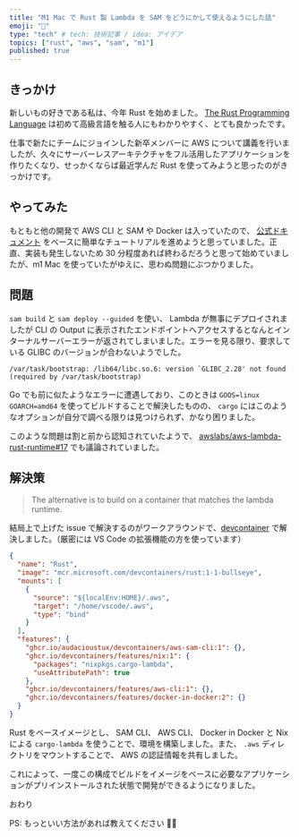 ```yaml
---
title: "M1 Mac で Rust 製 Lambda を SAM をどうにかして使えるようにした話"
emoji: "🚀"
type: "tech" # tech: 技術記事 / idea: アイデア
topics: ["rust", "aws", "sam", "m1"]
published: true
---
```


## きっかけ

新しいもの好きである私は、今年 Rust を始めました。 [The Rust Programming Language](https://doc.rust-lang.org/stable/book/) は初めて高級言語を触る人にもわかりやすく、とても良かったです。

仕事で新たにチームにジョインした新卒メンバーに AWS について講義を行いましたが、久々にサーバーレスアーキテクチャをフル活用したアプリケーションを作りたくなり、せっかくならば最近学んだ Rust を使ってみようと思ったのがきっかけです。

## やってみた

もともと他の開発で AWS CLI と SAM や Docker は入っていたので、 [公式ドキュメント](https://docs.aws.amazon.com/serverless-application-model/latest/developerguide/building-rust.html) をベースに簡単なチュートリアルを進めようと思っていました。正直、実装も発生しないため 30 分程度あれば終わるだろうと思って始めていましたが、m1 Mac を使っていたがゆえに、思わぬ問題にぶつかりました。

## 問題

`sam build` と `sam deploy --guided` を使い、 Lambda が無事にデプロイされましたが CLI の Output に表示されたエンドポイントへアクセスするとなんとインターナルサーバーエラーが返されてしまいました。エラーを見る限り、要求している GLIBC のバージョンが合わないようでした。

```shell
/var/task/bootstrap: /lib64/libc.so.6: version `GLIBC_2.28' not found (required by /var/task/bootstrap)
```

Go でも前に似たようなエラーに遭遇しており、このときは `GOOS=linux GOARCH=amd64` を使ってビルドすることで解決したものの、 `cargo` にはこのようなオプションが自分で調べる限りは見つけられず、かなり困りました。

このような問題は割と前から認知されていたようで、 [awslabs/aws-lambda-rust-runtime#17](https://github.com/awslabs/aws-lambda-rust-runtime/issues/17) でも議論されていました。

## 解決策

> The alternative is to build on a container that matches the lambda runtime.

結局上で上げた issue で解決するのがワークアラウンドで、[devcontainer](https://containers.dev/) で解決しました。（厳密には VS Code の拡張機能の方を使っています）

```json:.vscode/devcontainer.json
{
  "name": "Rust",
  "image": "mcr.microsoft.com/devcontainers/rust:1-1-bullseye",
  "mounts": [
    {
      "source": "${localEnv:HOME}/.aws",
      "target": "/home/vscode/.aws",
      "type": "bind"
    }
  ],
  "features": {
    "ghcr.io/audacioustux/devcontainers/aws-sam-cli:1": {},
    "ghcr.io/devcontainers/features/nix:1": {
      "packages": "nixpkgs.cargo-lambda",
      "useAttributePath": true
    },
    "ghcr.io/devcontainers/features/aws-cli:1": {},
    "ghcr.io/devcontainers/features/docker-in-docker:2": {}
  }
}
```

Rust をベースイメージとし、 SAM CLI、 AWS CLI、 Docker in Docker と Nix による `cargo-lambda` を使うことで、環境を構築しました。また、 `.aws` ディレクトリをマウントすることで、 AWS の認証情報を共有しました。

これによって、一度この構成でビルドをイメージをベースに必要なアプリケーションがプリインストールされた状態で開発ができるようになりました。

おわり

PS: もっといい方法があれば教えてください 🙇‍♂️
